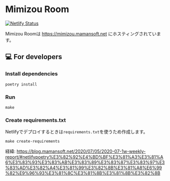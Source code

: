 Mimizou Room
============

[![Netlify Status](https://api.netlify.com/api/v1/badges/c79dd463-28d2-44fd-9fa7-8621bf03f1b5/deploy-status)](https://app.netlify.com/sites/mimizou-room/deploys)

Mimizou Roomは https://mimizou.mamansoft.net にホスティングされています。


💻 For developers
-------------------

### Install dependencies

```
poetry install
```

### Run

```
make
```

### Create requirements.txt

Netlifyでデプロイするときは`requirements.txt`を使うため作成します。

```
make create-requirements
```

経緯: https://blog.mamansoft.net/2020/07/05/2020-07-1w-weekly-report/#netlifypoetry%E3%82%92%E4%BD%BF%E3%81%A3%E3%81%A6%E3%83%93%E3%83%AB%E3%83%89%E3%83%87%E3%83%97%E3%83%AD%E3%82%A4%E3%81%99%E3%82%8B%E3%81%A8%E6%99%82%E9%96%93%E3%81%8C%E3%81%8B%E3%81%8B%E3%82%8B


